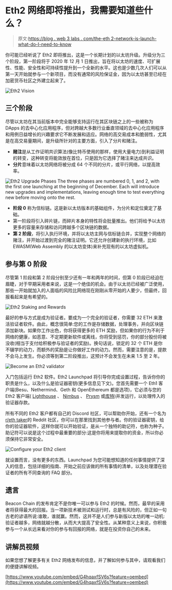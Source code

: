 # Eth2 网络即将推出，我需要知道些什么？

> 原文:[https://blog . web 3 labs . com/the-eth 2-network-is-launch-what-do-I-need-to-know](https://blog.web3labs.com/the-eth2-network-is-launching-what-do-i-need-to-know)

你可能已经听说了 Eth2 即将推出，这是一个长期计划的以太坊升级。升级分为三个阶段，第一阶段将于 2020 年 12 月 1 日推出，旨在将以太坊的速度、可扩展性、性能、安全性和可持续性提升到一个全新的水平。这也是少数几次人们可以从第一天开始就参与一个新项目，而没有通常的风险保证金，因为以太坊甚至已经在加密货币社区之外建立起来了。

![Eth2 Vision](../Images/b4332e3a6cd7a6b64df52203d0f12099.png)

## **三个阶段**

尽管以太坊在其当前版本中完全能够支持运行在其区块链之上的一些被称为 DApps 的去中心化应用程序，但对跨越大多数行业垂直领域的去中心化应用程序和用例日益增长的兴趣要求它不断发展和适应。网络的高交易成本和脆弱性，尤其是在高交易量期间，是升级所针对的主要方面，引入了分片和赌注。

*   **赌注**是从工作证明共识算法(像比特币使用的那样，使用大量电力)到利益证明的转变，这种转变将能效放在首位，只是因为它选择了赌注来达成共识。
*   **分片**意味着以太坊网络将被分成 64 个不同的分片，或平行网络，以提高效率。

![Eth2 Upgrade Phases](../Images/2b7faa8daa2a95e8c4c12600bb5c5427.png)
The three phases are numbered 0, 1, and 2, with the first one launching at the beginning of December. Each will introduce new upgrades and implementations, leaving enough time to test everything new before moving onto the rest.

*   **阶段 0** 称为信标链。这是新以太坊版本的基础组件，为分片和定位奠定了基础。
*   第一阶段将引入碎片链，而碎片本身的特性将会批量推出。他们将给予以太坊更多的容量来存储和访问跨越多个区块链的数据。
*   **第 2 阶段**，将引入执行环境，并将以太坊主网与信标链合并，实现整个网络的赌注，并开始过渡到完全的赌注证明。它还允许创建新的执行环境，比如 EWASM(Web Assembly 的以太坊变体)来补充现有的以太坊虚拟机。

## **参与第 0 阶段**

尽管第 1 阶段和第 2 阶段分别至少还有一年和两年的时间，但第 0 阶段已经迫在眉睫，对于早期采用者来说，这是一个绝佳的机会。由于以太坊已经被广泛使用，那些一开始就加入的人面临的风险比网络现在刚刚从零开始的人要少，但最终，回报看起来是有希望的。

![Eth2 Staking and Rewards](../Images/389de4304d65cbb4c01c188a5eaf4b11.png)

最好的参与方式是成为验证者。要成为一个完全的验证者，你需要 32 ETH 来激活验证者软件。由此，概念很简单:您的工作是存储数据，处理事务，并向区块链添加新块。如果你工作出色，你将获得更多的 ETH 奖励，但如果你的行为不利于网络的健康，如恶意、不定期更新软件或离线，你将受到惩罚，你的部分股份将被没收(相当于支付给积极参与验证者的奖励)。换句话说，锁定的 32 个 ETH 是你不辍学的动力，而额外的奖励是让你做好工作的动力。然而，需要注意的是，提款不会马上发生。你必须等到第二阶段推出，这预计不会发生在未来 1.5 至 2 年。

![Become an Eth2 validator](../Images/a09f3d1e923d2a8e4c91c810dd8e9191.png)

入门包括运行 Eth2 软件。Eth2 Launchpad 将引导你完成设置过程，告诉你你的职责是什么，以及什么是验证器密钥(更多信息见下文)。您首先需要一个 Eth1 客户端(Besu、Nethermind、Geth 和 OpenEthereum 都是选项)，它必须与您的 Eth2 客户端( [Lighthouse](https://launchpad.ethereum.org/lighthouse) 、 [Nimbus](https://launchpad.ethereum.org/nimbus) 、 [Prysm](https://launchpad.ethereum.org/prysm) 或[库特](https://launchpad.ethereum.org/teku))并发运行，以处理传入的验证器存款。

所有不同的 Eth2 客户都有自己的 Discord 社区，可以帮助你开始，还有一个名为[r/eth taker](https://www.reddit.com/r/ethstaker/)的 Reddit 社区，你可以在那里找到其他参与者。你的验证器密钥，给你的验证器软件，这样你就可以开始验证，是从一个独特的助记符，也称为种子。助记符可以说是这个过程中最重要的部分:这是你将用来提取你的资金，所以你必须保持它非常安全。

![Configure your Eth2 client](../Images/c17f5200dd66ba22709e6288d4afa092.png)

就设置而言，没有更多的东西。Launchpad 为您可能想知道的任何事情提供了深入的信息，包括详细的指南、开始之前应该做的所有事情的清单，以及处理潜在验证者的所有不同查询的 FAQ 部分。

## **遗言**

Beacon Chain 的发布肯定不是你唯一可以参与 Eth2 的时候。然而，最早的采用者将获得最大的回报。当一项新技术被测试和运行时，总是有风险的，但正如一句古老的谚语所说:谁敢，谁就赢。然而，这并不是人们参与新版以太坊的唯一动机:验证者越多，网络就越分散，从而大大提高了安全性。从某种意义上来说，你积极参与一个从长远来看对你的参与有回报的网络，就是在投资你自己的未来。

## **讲解员视频**

如果您想了解更多有关 Eth2 网络发布的信息，并了解如何参与其中，请观看我们的便捷讲解视频。

[https://www.youtube.com/embed/G4hqaxfSV6s?feature=oembed](https://www.youtube.com/embed/G4hqaxfSV6s?feature=oembed)